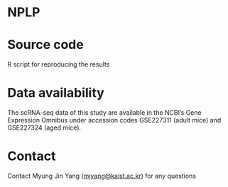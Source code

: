 # NPLP

# Source code
R script for reproducing the results

# Data availability
The scRNA-seq data of this study are available in the NCBI’s Gene Expression Omnibus under accession codes GSE227311 (adult mice) and GSE227324 (aged mice).

# Contact
Contact Myung Jin Yang (mjyang@kaist.ac.kr) for any questions
